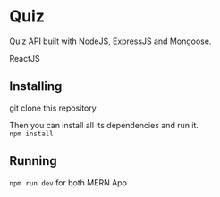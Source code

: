 # Quiz

Quiz API built with NodeJS, ExpressJS and Mongoose.

ReactJS

## Installing

git clone this repository

Then you can install all its dependencies and run it.  
`npm install`

## Running

`npm run dev` for both MERN App
